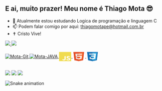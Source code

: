 ## E ai, muito prazer! Meu nome é Thiago Mota 😎


- 🌱 Atualmente estou estudando Logica de programação e linguagem C
- 📫 Podem falar comigo por aqui: thiagomotape@hotmail.com.br
- ✝️ Cristo Vive!

<div >
  <a href="https://github.com/thiagomotaPE">
  <img height="160em" src="https://github-readme-stats.vercel.app/api?username=thiagomotaPE&show_icons=true&theme=dark&include_all_commits=true&count_private=true"/>
  <img height="160em" src="https://github-readme-stats.vercel.app/api/top-langs/?username=thiagomotaPE&layout=compact&langs_count=7&theme=dark"/>
</div>
  
 <div style="display: inline_block"><br>
  <img align="center" alt="Mota-Git" height="30" width="40" src="https://cdn.jsdelivr.net/gh/devicons/devicon/icons/git/git-original.svg" />
  <img align="center" alt="Mota-JAVA" height="30" width="40" src="https://cdn.jsdelivr.net/gh/devicons/devicon/icons/java/java-original-wordmark.svg" />
  <img align="center" alt="Mota-Js" height="30" width="40" src="https://raw.githubusercontent.com/devicons/devicon/master/icons/javascript/javascript-plain.svg">
  <img align="center" alt="Mota-HTML" height="30" width="40" src="https://raw.githubusercontent.com/devicons/devicon/master/icons/html5/html5-original.svg">
  <img align="center" alt="Mota-CSS" height="30" width="40" src="https://raw.githubusercontent.com/devicons/devicon/master/icons/css3/css3-original.svg">
 </div>
  
  ##
  
<div> 
  <a href="https://www.instagram.com/eu_thiagomota/" target="_blank" rel="external"><img src="https://img.shields.io/badge/-Instagram-%23E4405F?style=for-the-badge&logo=instagram&logoColor=white" target="_blank" rel="external"></a>
  <a href = "https://outlook.live.com/mail/0/"><img src="https://img.shields.io/badge/Microsoft_Outlook-0078D4?style=for-the-badge&logo=microsoft-outlook&logoColor=white" target="_blank" rel="external"></a>
  <a href="https://www.linkedin.com/in/thiago-mota-a97036192/" target="_blank"><img src="https://img.shields.io/badge/-LinkedIn-%230077B5?style=for-the-badge&logo=linkedin&logoColor=white" target="_blank" rel="external"></a> 
 
  ![Snake animation](https://github.com/thiagomotaPE/thiagomotaPE/blob/output/github-contribution-grid-snake.svg)
 
</div>


